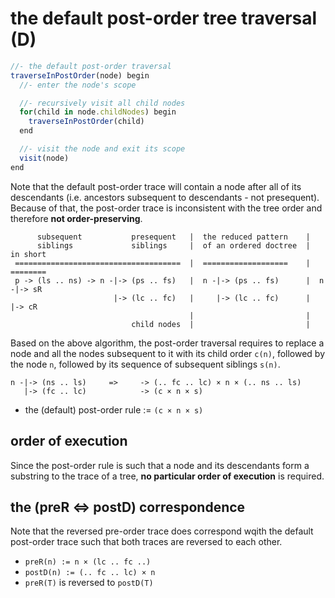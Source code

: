 
<!-- ======================================================================= -->
# the default post-order tree traversal (D)

```js
//- the default post-order traversal
traverseInPostOrder(node) begin
  //- enter the node's scope

  //- recursively visit all child nodes
  for(child in node.childNodes) begin
    traverseInPostOrder(child)
  end

  //- visit the node and exit its scope
  visit(node)
end
```

Note that the default post-order trace will contain a node after all of its
descendants (i.e. ancestors subsequent to descendants - not presequent).
Because of that, the post-order trace is inconsistent with the tree order
and therefore **not order-preserving**.

```
      subsequent           presequent   |  the reduced pattern    |
      siblings             siblings     |  of an ordered doctree  |  in short
 =====================================  |  ===================    |  ========
 p -> (ls .. ns) -> n -|-> (ps .. fs)   |  n -|-> (ps .. fs)      |  n -|-> sR
                       |-> (lc .. fc)   |     |-> (lc .. fc)      |     |-> cR
                                        |                         |
                           child nodes  |                         |
```

Based on the above algorithm, the post-order traversal requires to replace a
node and all the nodes subsequent to it with its child order `c(n)`, followed
by the node `n`, followed by its sequence of subsequent siblings `s(n)`.

```
n -|-> (ns .. ls)     =>     -> (.. fc .. lc) × n × (.. ns .. ls)
   |-> (fc .. lc)            -> (c × n × s)
```

* the (default) post-order rule := `(c × n × s)`

<!-- ======================================================================= -->
## order of execution

Since the post-order rule is such that a node and its descendants form a
substring to the trace of a tree, **no particular order of execution**
is required.

<!-- ======================================================================= -->
## the (preR <=> postD) correspondence

Note that the reversed pre-order trace does correspond wqith the default
post-order trace such that both traces are reversed to each other.

* `preR(n) := n × (lc .. fc ..)`
* `postD(n) := (.. fc .. lc) × n `
* `preR(T)` is reversed to `postD(T)`
